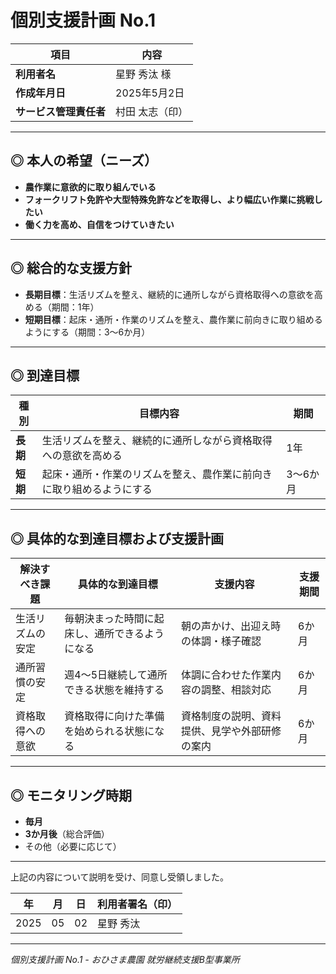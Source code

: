 # 個別支援計画 No.1

| 項目 | 内容 |
| --- | --- |
| **利用者名** | 星野 秀汰 様 |
| **作成年月日** | 2025年5月2日 |
| **サービス管理責任者** | 村田 太志（印） |

---

## ◎ 本人の希望（ニーズ）
- **農作業に意欲的に取り組んでいる**  
- **フォークリフト免許や大型特殊免許などを取得し、より幅広い作業に挑戦したい**  
- **働く力を高め、自信をつけていきたい**

---

## ◎ 総合的な支援方針
- **長期目標**：生活リズムを整え、継続的に通所しながら資格取得への意欲を高める（期間：1年）  
- **短期目標**：起床・通所・作業のリズムを整え、農作業に前向きに取り組めるようにする（期間：3〜6か月）

---

## ◎ 到達目標

| 種別 | 目標内容 | 期間 |
| --- | --- | --- |
| **長期** | 生活リズムを整え、継続的に通所しながら資格取得への意欲を高める | 1年 |
| **短期** | 起床・通所・作業のリズムを整え、農作業に前向きに取り組めるようにする | 3〜6か月 |

---

## ◎ 具体的な到達目標および支援計画

| 解決すべき課題 | 具体的な到達目標 | 支援内容 | 支援期間 |
| --- | --- | --- | --- |
| 生活リズムの安定 | 毎朝決まった時間に起床し、通所できるようになる | 朝の声かけ、出迎え時の体調・様子確認 | 6か月 |
| 通所習慣の安定 | 週4〜5日継続して通所できる状態を維持する | 体調に合わせた作業内容の調整、相談対応 | 6か月 |
| 資格取得への意欲 | 資格取得に向けた準備を始められる状態になる | 資格制度の説明、資料提供、見学や外部研修の案内 | 6か月 |

---

## ◎ モニタリング時期
- **毎月**  
- **3か月後**（総合評価）  
- その他（必要に応じて）

---

上記の内容について説明を受け、同意し受領しました。  

| 年 | 月 | 日 | 利用者署名（印） |
| --- | --- | --- | --- |
| 2025 | 05 | 02 | 星野 秀汰 |

---

*個別支援計画 No.1 - おひさま農園 就労継続支援B型事業所* 
